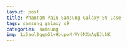 ```yaml
---
layout: post
title: Phantom Pain Samsung Galaxy S9 Case
tags: samsung galaxy s9
categories: samsung
img: 1i5aolBgqmGlvHbupoN-Vr6MXmAgEJLkK
---
```

